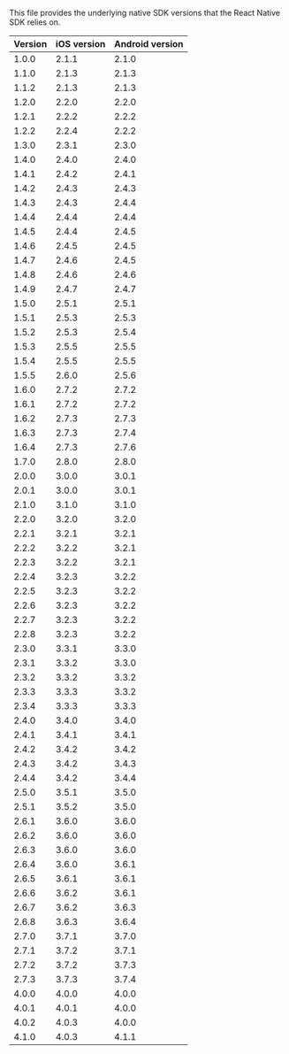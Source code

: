 This file provides the underlying native SDK versions that the React Native SDK relies on.

| Version | iOS version | Android version |
|---------|-------------|-----------------|
| 1.0.0   | 2.1.1       | 2.1.0           |
| 1.1.0   | 2.1.3       | 2.1.3           |
| 1.1.2   | 2.1.3       | 2.1.3           |
| 1.2.0   | 2.2.0       | 2.2.0           |
| 1.2.1   | 2.2.2       | 2.2.2           |
| 1.2.2   | 2.2.4       | 2.2.2           |
| 1.3.0   | 2.3.1       | 2.3.0           |
| 1.4.0   | 2.4.0       | 2.4.0           |
| 1.4.1   | 2.4.2       | 2.4.1           |
| 1.4.2   | 2.4.3       | 2.4.3           |
| 1.4.3   | 2.4.3       | 2.4.4           |
| 1.4.4   | 2.4.4       | 2.4.4           |
| 1.4.5   | 2.4.4       | 2.4.5           |
| 1.4.6   | 2.4.5       | 2.4.5           |
| 1.4.7   | 2.4.6       | 2.4.5           |
| 1.4.8   | 2.4.6       | 2.4.6           |
| 1.4.9   | 2.4.7       | 2.4.7           |
| 1.5.0   | 2.5.1       | 2.5.1           |
| 1.5.1   | 2.5.3       | 2.5.3           |
| 1.5.2   | 2.5.3       | 2.5.4           |
| 1.5.3   | 2.5.5       | 2.5.5           |
| 1.5.4   | 2.5.5       | 2.5.5           |
| 1.5.5   | 2.6.0       | 2.5.6           |
| 1.6.0   | 2.7.2       | 2.7.2           |
| 1.6.1   | 2.7.2       | 2.7.2           |
| 1.6.2   | 2.7.3       | 2.7.3           |
| 1.6.3   | 2.7.3       | 2.7.4           |
| 1.6.4   | 2.7.3       | 2.7.6           |
| 1.7.0   | 2.8.0       | 2.8.0           |
| 2.0.0   | 3.0.0       | 3.0.1           |
| 2.0.1   | 3.0.0       | 3.0.1           |
| 2.1.0   | 3.1.0       | 3.1.0           |
| 2.2.0   | 3.2.0       | 3.2.0           |
| 2.2.1   | 3.2.1       | 3.2.1           |
| 2.2.2   | 3.2.2       | 3.2.1           |
| 2.2.3   | 3.2.2       | 3.2.1           |
| 2.2.4   | 3.2.3       | 3.2.2           |
| 2.2.5   | 3.2.3       | 3.2.2           |
| 2.2.6   | 3.2.3       | 3.2.2           |
| 2.2.7   | 3.2.3       | 3.2.2           |
| 2.2.8   | 3.2.3       | 3.2.2           |
| 2.3.0   | 3.3.1       | 3.3.0           |
| 2.3.1   | 3.3.2       | 3.3.0           |
| 2.3.2   | 3.3.2       | 3.3.2           |
| 2.3.3   | 3.3.3       | 3.3.2           |
| 2.3.4   | 3.3.3       | 3.3.3           |
| 2.4.0   | 3.4.0       | 3.4.0           |
| 2.4.1   | 3.4.1       | 3.4.1           |
| 2.4.2   | 3.4.2       | 3.4.2           |
| 2.4.3   | 3.4.2       | 3.4.3           |
| 2.4.4   | 3.4.2       | 3.4.4           |
| 2.5.0   | 3.5.1       | 3.5.0           |
| 2.5.1   | 3.5.2       | 3.5.0           |
| 2.6.1   | 3.6.0       | 3.6.0           |
| 2.6.2   | 3.6.0       | 3.6.0           |
| 2.6.3   | 3.6.0       | 3.6.0           |
| 2.6.4   | 3.6.0       | 3.6.1           |
| 2.6.5   | 3.6.1       | 3.6.1           |
| 2.6.6   | 3.6.2       | 3.6.1           |
| 2.6.7   | 3.6.2       | 3.6.3           |
| 2.6.8   | 3.6.3       | 3.6.4           |
| 2.7.0   | 3.7.1       | 3.7.0           |
| 2.7.1   | 3.7.2       | 3.7.1           |
| 2.7.2   | 3.7.2       | 3.7.3           |
| 2.7.3   | 3.7.3       | 3.7.4           |
| 4.0.0   | 4.0.0       | 4.0.0           |
| 4.0.1   | 4.0.1       | 4.0.0           |
| 4.0.2   | 4.0.3       | 4.0.0           |
| 4.1.0   | 4.0.3       | 4.1.1           |
